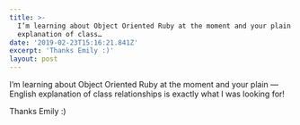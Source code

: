 ```yaml
---
title: >-
  I’m learning about Object Oriented Ruby at the moment and your plain — English
  explanation of class…
date: '2019-02-23T15:16:21.841Z'
excerpt: 'Thanks Emily :)'
layout: post
---
```

I’m learning about Object Oriented Ruby at the moment and your plain — English explanation of class relationships is exactly what I was looking for!

Thanks Emily :)
